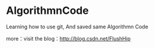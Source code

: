 # AlgorithmnCode
Learning how to use git, And saved same Algorithmn Code

more：visit the blog：http://blog.csdn.net/FlushHip
